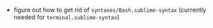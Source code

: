 - figure out how to get rid of `syntaxes/Bash.sublime-syntax` (currently needed for `terminal.sublime-syntax`)
